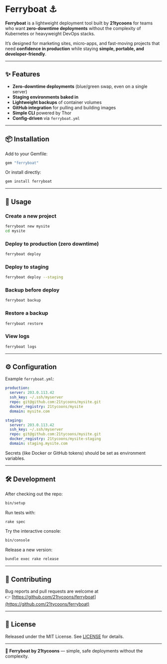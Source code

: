# Ferryboat ⚓️

**Ferryboat** is a lightweight deployment tool built by **21tycoons** for teams who want **zero-downtime deployments** without the complexity of Kubernetes or heavyweight DevOps stacks.  

It’s designed for marketing sites, micro-apps, and fast-moving projects that need **confidence in production** while staying **simple, portable, and developer-friendly**.

---

## ✨ Features

- **Zero-downtime deployments** (blue/green swap, even on a single server)
- **Staging environments baked in**
- **Lightweight backups** of container volumes
- **GitHub integration** for pulling and building images
- **Simple CLI** powered by Thor
- **Config-driven** via `ferryboat.yml`

---

## 📦 Installation

Add to your Gemfile:

```ruby
gem "ferryboat"
```

Or install directly:

```bash
gem install ferryboat
```

---

## 🚀 Usage

### Create a new project

```bash
ferryboat new mysite
cd mysite
```

### Deploy to production (zero downtime)

```bash
ferryboat deploy
```

### Deploy to staging

```bash
ferryboat deploy --staging
```

### Backup before deploy

```bash
ferryboat backup
```

### Restore a backup

```bash
ferryboat restore
```

### View logs

```bash
ferryboat logs
```

---

## ⚙️ Configuration

Example `ferryboat.yml`:

```yaml
production:
  server: 203.0.113.42
  ssh_key: ~/.ssh/myserver
  repo: git@github.com:21tycoons/mysite.git
  docker_registry: 21tycoons/mysite
  domain: mysite.com

staging:
  server: 203.0.113.42
  ssh_key: ~/.ssh/myserver
  repo: git@github.com:21tycoons/mysite.git
  docker_registry: 21tycoons/mysite-staging
  domain: staging.mysite.com
```

Secrets (like Docker or GitHub tokens) should be set as environment variables.

---

## 🛠 Development

After checking out the repo:

```bash
bin/setup
```

Run tests with:

```bash
rake spec
```

Try the interactive console:

```bash
bin/console
```

Release a new version:

```bash
bundle exec rake release
```

---

## 🤝 Contributing

Bug reports and pull requests are welcome at  
👉 [https://github.com/21tycoons/ferryboat](https://github.com/21tycoons/ferryboat)  

---

## 📜 License

Released under the MIT License. See [LICENSE](LICENSE) for details.

---

🚢 **Ferryboat by 21tycoons** — simple, safe deployments without the complexity.
